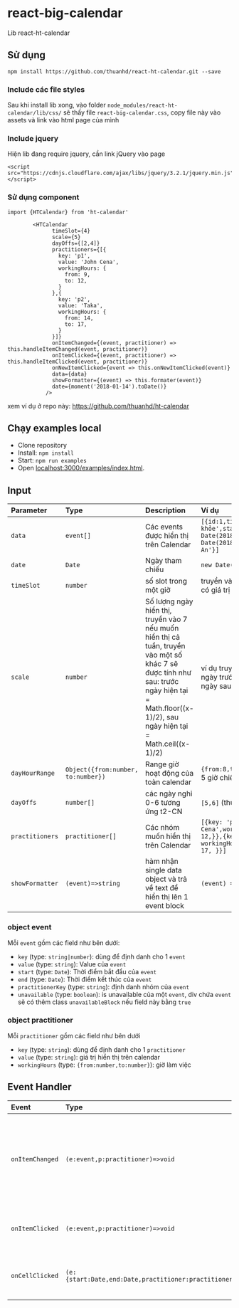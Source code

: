 react-big-calendar
========================

Lib react-ht-calendar

## Sử dụng
```
npm install https://github.com/thuanhd/react-ht-calendar.git --save
```
### Include các file styles

Sau khi install lib xong, vào folder `node_modules/react-ht-calendar/lib/css/` sẽ thấy file `react-big-calendar.css`, copy file này vào assets và link vào html page của mình

### Include jquery

Hiện lib đang require jquery, cần link jQuery vào page
```
<script src="https://cdnjs.cloudflare.com/ajax/libs/jquery/3.2.1/jquery.min.js"></script>
```
### Sử dụng component
```
import {HTCalendar} from 'ht-calendar'
```
```
        <HTCalendar
              timeSlot={4}
              scale={5}
              dayOffs={[2,4]}
              practitioners={[{
                key: 'p1',
                value: 'John Cena',
                workingHours: {
                  from: 9,
                  to: 12,
                }
              },{
                key: 'p2',
                value: 'Taka',
                workingHours: {
                  from: 14,
                  to: 17,
                }
              }]}
              onItemChanged={(event, practitioner) => this.handleItemChanged(event, practitioner)}
              onItemClicked={(event, practitioner) => this.handleItemClicked(event, practitioner)}
              onNewItemClicked={event => this.onNewItemClicked(event)}
              data={data}
              showFormatter={(event) => this.formater(event)}
              date={moment('2018-01-14').toDate()}
            />
```
xem ví dụ ở repo này: https://github.com/thuanhd/ht-calendar

## Chạy examples local

* Clone repository
* Install: `npm install`
* Start: `npm run examples`
* Open [localhost:3000/examples/index.html](http://localhost:3000/examples/index.html).

## Input


| Parameter | Type | Description | Ví dụ |
|:---|:---|:---|:---|
| `data` | `event[]` | Các events được hiển thị trên Calendar | `[{id:1,title:'Khám sức khỏe',start: new Date(2018,0,1,10,30,0),end: new Date(2018,0,1,12,45,0),group:'Mr An'}]` |
| `date` | `Date` | Ngày tham chiếu | `new Date()` |
| `timeSlot` | `number` | số slot trong một giờ | truyền vào `5` slots thì mỗi slot sẽ có giá trị là 12 phút |
| `scale` | `number` | Số lượng ngày hiển thị, truyền vào 7 nếu muốn hiển thị cả tuần, truyền vào một số khác 7 sẽ được tính như sau: trước ngày hiện tại = Math.floor((x-1)/2), sau ngày hiện tại = Math.ceil((x-1)/2) | ví dụ truyền vào `4` thì hiển thị 1 ngày trước, ngày hiện tại và 2 ngày sau |
| `dayHourRange` | `Object({from:number, to:number})` | Range giờ hoạt động của toàn calendar | `{from:8,to:17}` từ 8 giờ sáng đến 5 giờ chiều |
| `dayOffs` | `number[]` | các ngày nghỉ 0-6 tương ứng t2-CN | `[5,6]` (thứ 7 và chủ nhật) |
| `practitioners` | `practitioner[]` | Các nhóm muốn hiển thị trên Calendar | `[{key: 'p1',value: 'John Cena',workingHours: {from: 9,to: 12,}},{key: 'p2',value: 'Taka', workingHours: { from: 14, to: 17, }}]` |
| `showFormatter` | `(event)=>string` | hàm nhận single data object và trả về text để hiển thị lên 1 event block  | `(event) => event.value` |



### object event

Mỗi `event` gồm các field như bên dưới:
 * `key` (type: `string|number`): dùng để định danh cho 1 `event`
 * `value` (type: `string`): Value của `event`
 * `start` (type: `Date`): Thời điểm bắt đầu của `event`
 * `end` (type: `Date`): Thời điểm kết thúc của `event`
 * `practitionerKey` (type: `string`): định danh nhóm của `event`
 * `unavailable` (type: `boolean`): is unavailable của một `event`, div chứa `event` sẽ có thêm class `unavailableBlock` nếu field này bằng `true`
 
 ### object practitioner
 
 Mỗi `practitioner` gồm các field như bên dưới
 * `key` (type: `string`): dùng để định danh cho 1 `practitioner`
 * `value` (type: `string`): giá trị hiển thị trên calendar
 * `workingHours` (type: `{from:number,to:number}`): giờ làm việc

## Event Handler

| Event | Type | Description |
|:---|:---|:---|
| `onItemChanged` | `(e:event,p:practitioner)=>void` | Sự kiện trả ra khi một `event` trên calendar được thay đổi (ví dụ khi kéo thả `event`, khi resize `event`) |
| `onItemClicked` | `(e:event,p:practitioner)=>void` | Sự kiện trả ra khi một `event` trên calendar được click |
| `onCellClicked` | `(e:{start:Date,end:Date,practitioner:practitioner})=>void` | Sự kiện trả ra khi một `cell` trên calendar được click |



